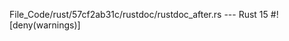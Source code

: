 File_Code/rust/57cf2ab31c/rustdoc/rustdoc_after.rs --- Rust
                                                                                                                                                            15 #![deny(warnings)]

